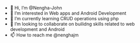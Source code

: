 - 👋 Hi, I’m @Nengha-John
- 👀 I’m interested in Web apps and Android Development
- 🌱 I’m currently learning CRUD operations using php
- 💞️ I’m looking to collaborate on builidng skills related to web development and Android
- 📫 How to reach me @nenghajm

<!---
Nengha-John/Nengha-John is a ✨ special ✨ repository because its `README.md` (this file) appears on your GitHub profile.
You can click the Preview link to take a look at your changes.
--->
